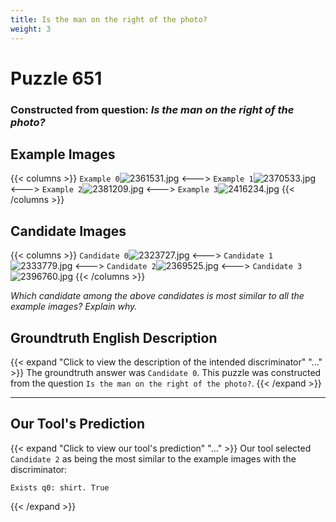 ```yaml
---
title: Is the man on the right of the photo?
weight: 3
---
```


# Puzzle 651
### Constructed from question: _Is the man on the right of the photo?_


## Example Images
{{< columns >}}
`Example 0`![2361531.jpg](/gqa_images/2361531.jpg)
<--->
`Example 1`![2370533.jpg](/gqa_images/2370533.jpg)
<--->
`Example 2`![2381209.jpg](/gqa_images/2381209.jpg)
<--->
`Example 3`![2416234.jpg](/gqa_images/2416234.jpg)
{{< /columns >}}

## Candidate Images
{{< columns >}}
`Candidate 0`![2323727.jpg](/gqa_images/2323727.jpg)
<--->
`Candidate 1`![2333779.jpg](/gqa_images/2333779.jpg)
<--->
`Candidate 2`![2369525.jpg](/gqa_images/2369525.jpg)
<--->
`Candidate 3`![2396760.jpg](/gqa_images/2396760.jpg)
{{< /columns >}}

*Which candidate among the above candidates is most similar to all the example images? Explain why.*

## Groundtruth English Description

{{< expand "Click to view the description of the intended discriminator" "..." >}}
The groundtruth answer was `Candidate 0`. This puzzle was constructed from the question `Is the man on the right of the photo?`.
{{< /expand >}}

---

## Our Tool's Prediction

{{< expand "Click to view our tool's prediction" "..." >}}
Our tool selected `Candidate 2` as being the most similar to the example images with the discriminator:
```plaintext
Exists q0: shirt. True
```
{{< /expand >}}
